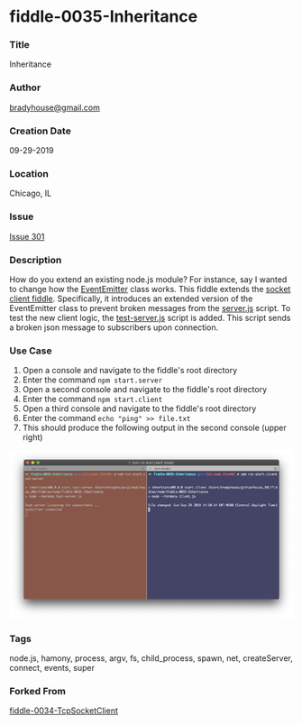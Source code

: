 fiddle-0035-Inheritance
======

### Title<a name="title"></a>

Inheritance


### Author <a name="author"></a>

bradyhouse@gmail.com


### Creation Date<a name="creation-date"></a>

09-29-2019


### Location<a name="location"></a>

Chicago, IL


### Issue<a name="issue"></a>

[Issue 301](https://github.com/bradyhouse/house/issues/301)


### Description<a name="description"></a>

How do you extend an existing node.js module? For instance, say I wanted to change how the [EventEmitter](https://nodejs.org/api/events.html#events_class_eventemitter) class works. This fiddle extends the [socket client fiddle](https://github.com/bradyhouse/house/tree/master/fiddles/node/fiddle-0034-TcpSocketClient).  Specifically, it introduces an extended version of the EventEmitter class to prevent broken messages from the [server.js](server.js) script. To test the new client logic, the [test-server.js](test-server.js) script is added. This script sends
a broken json message to subscribers upon connection.


### Use Case<a name="use-case"></a>

1.  Open a console and navigate to the fiddle's root directory
2.  Enter the command `npm start.server`
3.  Open a second console and navigate to the fiddle's root directory
4.  Enter the command `npm start.client`
5.  Open a third console and navigate to the fiddle's root directory
6.  Enter the command `echo "ping" >> file.txt`
3.  This should produce the following output in the second console (upper right)

![Screenshot](screenshot.png)
    

### Tags<a name="tags"></a>

node.js, hamony, process, argv, fs, child_process, spawn, net, createServer, connect, events,
super


### Forked From

[fiddle-0034-TcpSocketClient](../fiddle-0034-TcpSocketClient)
